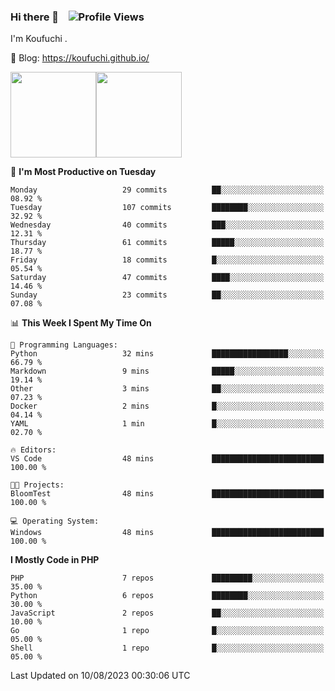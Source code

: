 ### Hi there 👋 &nbsp;&nbsp; ![Profile Views](http://img.shields.io/badge/Profile%20Views-122-blue)

I'm Koufuchi . 

📔 Blog: <https://koufuchi.github.io/>

<img align="" height="137px" src="https://github-readme-stats.vercel.app/api?username=Koufuchi&hide=issues,contribs&show_icons=true&line_height=21&theme=radical&locale=en" /><img align="" height="137px" src="https://github-readme-stats.vercel.app/api/top-langs/?username=Koufuchi&layout=compact&hide=blade,html,css&theme=radical&locale=en" />

<!--START_SECTION:waka-->
📅 **I'm Most Productive on Tuesday** 

```text
Monday                   29 commits          ██░░░░░░░░░░░░░░░░░░░░░░░   08.92 % 
Tuesday                  107 commits         ████████░░░░░░░░░░░░░░░░░   32.92 % 
Wednesday                40 commits          ███░░░░░░░░░░░░░░░░░░░░░░   12.31 % 
Thursday                 61 commits          █████░░░░░░░░░░░░░░░░░░░░   18.77 % 
Friday                   18 commits          █░░░░░░░░░░░░░░░░░░░░░░░░   05.54 % 
Saturday                 47 commits          ████░░░░░░░░░░░░░░░░░░░░░   14.46 % 
Sunday                   23 commits          ██░░░░░░░░░░░░░░░░░░░░░░░   07.08 % 
```


📊 **This Week I Spent My Time On** 

```text
💬 Programming Languages: 
Python                   32 mins             █████████████████░░░░░░░░   66.79 % 
Markdown                 9 mins              █████░░░░░░░░░░░░░░░░░░░░   19.14 % 
Other                    3 mins              ██░░░░░░░░░░░░░░░░░░░░░░░   07.23 % 
Docker                   2 mins              █░░░░░░░░░░░░░░░░░░░░░░░░   04.14 % 
YAML                     1 min               █░░░░░░░░░░░░░░░░░░░░░░░░   02.70 % 

🔥 Editors: 
VS Code                  48 mins             █████████████████████████   100.00 % 

🐱‍💻 Projects: 
BloomTest                48 mins             █████████████████████████   100.00 % 

💻 Operating System: 
Windows                  48 mins             █████████████████████████   100.00 % 
```

**I Mostly Code in PHP** 

```text
PHP                      7 repos             █████████░░░░░░░░░░░░░░░░   35.00 % 
Python                   6 repos             ████████░░░░░░░░░░░░░░░░░   30.00 % 
JavaScript               2 repos             ██░░░░░░░░░░░░░░░░░░░░░░░   10.00 % 
Go                       1 repo              █░░░░░░░░░░░░░░░░░░░░░░░░   05.00 % 
Shell                    1 repo              █░░░░░░░░░░░░░░░░░░░░░░░░   05.00 % 
```




 Last Updated on 10/08/2023 00:30:06 UTC
<!--END_SECTION:waka-->


